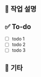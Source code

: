 ## 💼 작업 설명
<!-- 진행할 작업에 대해 간단하게 설명해주세요 -->

## ✅ To-do
<!-- 해당 작업을 수행하기 위해 해야 할 하위 태스크를 작성해주세요 -->
- [ ] todo 1
- [ ] todo 2
- [ ] todo 3

## 📖 기타
<!-- 필요한 추가 설명 -->
